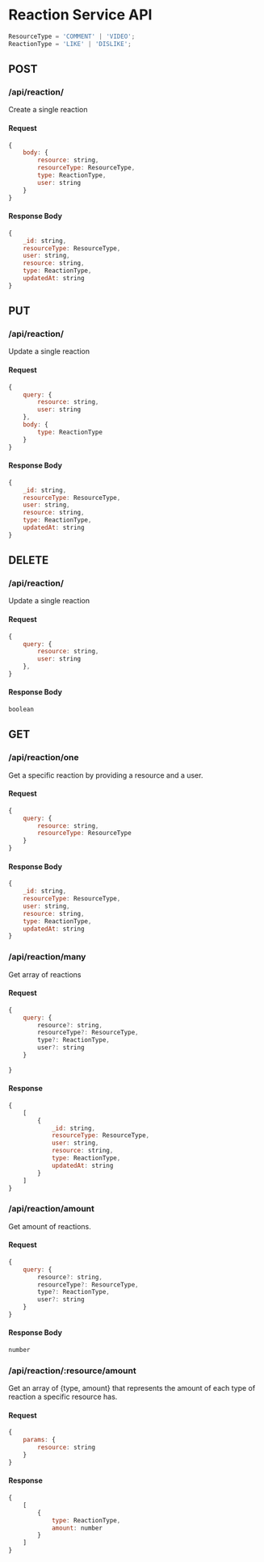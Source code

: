 # Reaction Service API

``` javascript
ResourceType = 'COMMENT' | 'VIDEO';
ReactionType = 'LIKE' | 'DISLIKE';
```

## POST

### /api/reaction/

Create a single reaction

#### Request
``` javascript
{
    body: {
        resource: string,
        resourceType: ResourceType,
        type: ReactionType,
        user: string
    }
}
```
#### Response Body
``` javascript
{
    _id: string,
    resourceType: ResourceType,
    user: string,
    resource: string,
    type: ReactionType,
    updatedAt: string
}
```

## PUT

### /api/reaction/

Update a single reaction

#### Request
``` javascript
{
    query: {
        resource: string,
        user: string
    },
    body: {
        type: ReactionType
    }
}
```
#### Response Body
``` javascript
{
    _id: string,
    resourceType: ResourceType,
    user: string,
    resource: string,
    type: ReactionType,
    updatedAt: string
}
```

## DELETE

### /api/reaction/

Update a single reaction

#### Request
``` javascript
{
    query: {
        resource: string,
        user: string
    },
}
```

#### Response Body
``` javascript
boolean
```


## GET

### /api/reaction/one

Get a specific reaction by providing a resource and a user.

#### Request
``` javascript
{
    query: {
        resource: string,
        resourceType: ResourceType
    }
}
```
#### Response Body
``` javascript
{
    _id: string,
    resourceType: ResourceType,
    user: string,
    resource: string,
    type: ReactionType,
    updatedAt: string
}
```

### /api/reaction/many

Get array of reactions

#### Request
``` javascript
{
    query: {
        resource?: string,
        resourceType?: ResourceType,
        type?: ReactionType,
        user?: string
    }
    
}
```
#### Response
``` javascript
{
    [
        {
            _id: string,
            resourceType: ResourceType,
            user: string,
            resource: string,
            type: ReactionType,
            updatedAt: string
        }
    ]
}
```

### /api/reaction/amount

Get amount of reactions.

#### Request
``` javascript
{
    query: {
        resource?: string,
        resourceType?: ResourceType,
        type?: ReactionType,
        user?: string
    }
}
```
#### Response Body
``` javascript
number
```

### /api/reaction/:resource/amount

Get an array of {type, amount} that represents the amount of each type of reaction a specific resource has.

#### Request
``` javascript
{
    params: {
        resource: string
    }
}
```
#### Response
``` javascript
{
    [
        {
            type: ReactionType,
            amount: number
        }
    ]
}
```

